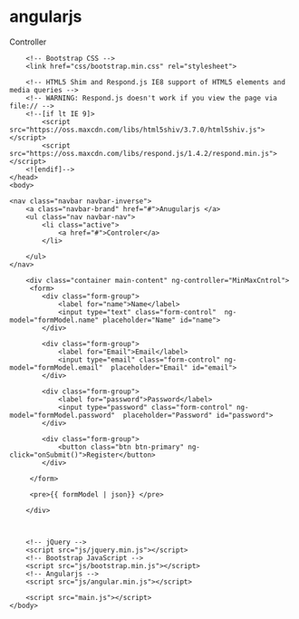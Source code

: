 # angularjs
Controller
<!DOCTYPE html>
<html lang="" ng-app="minmax">
	<head>
		<meta charset="utf-8">
		<meta http-equiv="X-UA-Compatible" content="IE=edge">
		<meta name="viewport" content="width=device-width, initial-scale=1">
		<title>Contoler</title>

		<!-- Bootstrap CSS -->
		<link href="css/bootstrap.min.css" rel="stylesheet">

		<!-- HTML5 Shim and Respond.js IE8 support of HTML5 elements and media queries -->
		<!-- WARNING: Respond.js doesn't work if you view the page via file:// -->
		<!--[if lt IE 9]>
			<script src="https://oss.maxcdn.com/libs/html5shiv/3.7.0/html5shiv.js"></script>
			<script src="https://oss.maxcdn.com/libs/respond.js/1.4.2/respond.min.js"></script>
		<![endif]-->
	</head>
	<body>
	
	<nav class="navbar navbar-inverse">
		<a class="navbar-brand" href="#">Anugularjs </a>
		<ul class="nav navbar-nav">
			<li class="active">
				<a href="#">Controler</a>
			</li>
			
		</ul>
	</nav>

		<div class="container main-content" ng-controller="MinMaxCntrol">
		 <form>
		 	<div class="form-group">
		 		<label for="name">Name</label>
		 		<input type="text" class="form-control"  ng-model="formModel.name" placeholder="Name" id="name">
		 	</div>

		 	<div class="form-group">
		 		<label for="Email">Email</label>
		 		<input type="email" class="form-control" ng-model="formModel.email"  placeholder="Email" id="email">
		 	</div>

		 	<div class="form-group">
		 		<label for="password">Password</label>
		 		<input type="password" class="form-control" ng-model="formModel.password"  placeholder="Password" id="password">
		 	</div>
				
			<div class="form-group">
				<button class="btn btn-primary" ng-click="onSubmit()">Register</button>
			</div>

		 </form>

		 <pre>{{ formModel | json}}	</pre>		

		</div>



		<!-- jQuery -->
		<script src="js/jquery.min.js"></script>
		<!-- Bootstrap JavaScript -->
		<script src="js/bootstrap.min.js"></script>
		<!-- Angularjs -->
		<script src="js/angular.min.js"></script>

		<script src="main.js"></script>
	</body>
</html>
